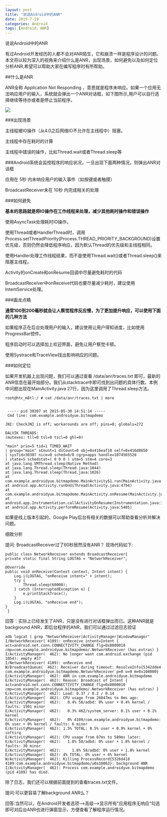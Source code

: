 ```yaml
---
layout: post
title: "说说Android中的ANR"
date: 2015-7-19
categories: Android
tags: [Android，ANR]
---
```

说说Android中的ANR

<!-- more -->

有过Android开发经历的人都不会对ANR陌生，它和崩溃一样是程序设计的问题。本文将以较为深入的视角来介绍什么是ANR，出现场景，如何避免以及如何定位分析ANR,希望可以帮助大家在编写程序时有所帮助。

##什么是ANR

ANR全称 Application Not Responding ，意思就是程序未响应。如果一个应用无法响应用户的输入，系统就会弹出一个ANR对话框，如下图所示,用户可以自行选择继续等待亦或者是停止当前程序。

![](http://img-storage.qiniudn.com/15-7-19/23345988.jpg)

###出现场景

主线程被IO操作（从4.0之后网络IO不允许在主线程中）阻塞。

主线程中存在耗时的计算

主线程中错误的操作，比如Thread.wait或者Thread.sleep等

###Android系统会监控程序的响应状况，一旦出现下面两种情况，则弹出ANR对话框

应用在 5秒 内未响应用户的输入事件（如按键或者触摸）

BroadcastReceiver未在 10秒 内完成相关的处理

###如何避免

**基本的思路就是将IO操作在工作线程来处理，减少其他耗时操作和错误操作**

使用AsyncTask处理耗时IO操作。

使用Thread或者HandlerThread时，调用Process.setThreadPriority(Process.THREAD_PRIORITY_BACKGROUND)设置优先级，否则仍然会降低程序响应，因为默认Thread的优先级和主线程相同。

使用Handler处理工作线程结果，而不是使用Thread.wait()或者Thread.sleep()来阻塞主线程。

Activity的onCreate和onResume回调中尽量避免耗时的代码

BroadcastReceiver中onReceive代码也要尽量减少耗时，建议使用IntentService处理。

###画龙点睛

**通常100到200毫秒就会让人察觉程序反应慢，为了更加提升响应，可以使用下面的几种方法**

如果程序正在后台处理用户的输入，建议使用让用户得知进度，比如使用ProgressBar控件。

程序启动时可以选择加上欢迎界面，避免让用户察觉卡顿。

使用Systrace和TraceView找出影响响应的问题。

###如何定位

如果开发机器上出现问题，我们可以通过查看 /data/anr/traces.txt 即可，最新的ANR信息在最开始部分。我们从stacktrace中即可找到出问题的具体行数。本例中问题出现在MainActivity.java 27行，因为这里调用了Thread.sleep方法。

    root@htc_m8tl:/ # cat /data/anr/traces.txt | more


     ----- pid 30307 at 2015-05-30 14:51:14 -----
     Cmd line: com.example.androidyue.bitmapdemo

    JNI: CheckJNI is off; workarounds are off; pins=0; globals=272

    DALVIK THREADS:
    (mutexes: tll=0 tsl=0 tscl=0 ghl=0)

    "main" prio=5 tid=1 TIMED_WAIT
    | group="main" sCount=1 dsCount=0 obj=0x416eaf18 self=0x416d8650
    | sysTid=30307 nice=0 sched=0/0 cgrp=apps handle=1074565528
    | state=S schedstat=( 0 0 0 ) utm=5 stm=4 core=3
    at java.lang.VMThread.sleep(Native Method)
    at java.lang.Thread.sleep(Thread.java:1044)
    at java.lang.Thread.sleep(Thread.java:1026)
    at com.example.androidyue.bitmapdemo.MainActivity$1.run(MainActivity.java:27)
    at android.app.Activity.runOnUiThread(Activity.java:4794)
    at com.example.androidyue.bitmapdemo.MainActivity.onResume(MainActivity.java:33)
    at android.app.Instrumentation.callActivityOnResume(Instrumentation.java:1282)
    at android.app.Activity.performResume(Activity.java:5405)

如果是线上版本引起的，Google Play后台有相关的数据可以帮助查看分析并解决问题。

细致分析

提问: BroadcastReceiver过了60秒居然没有ANR？ 现场代码如下:

    public class NetworkReceiver extends BroadcastReceiver{
    private static final String LOGTAG = "NetworkReceiver";

    @Override
    public void onReceive(Context context, Intent intent) {
        Log.i(LOGTAG, "onReceive intent=" + intent);
        try {
            Thread.sleep(60000);
        } catch (InterruptedException e) {
            e.printStackTrace();
        }
        Log.i(LOGTAG, "onReceive end");
    }
     }

回答：实际上已经发生了ANR，只是没有进行对话框弹出而已。这种ANR就是background ANR，即后台程序的ANR，我们可以通过过滤日志验证

    adb logcat | grep "NetworkReceiver|ActivityManager|WindowManager"
    I/NetworkReceiver( 4109): onReceive intent=Intent { act=android.net.conn.CONNECTIVITY_CHANGE flg=0x8000010 cmp=com.example.androidyue.bitmapdemo/.NetworkReceiver (has extras) }
    I/ActivityManager(  462): No longer want com.android.exchange (pid 1054): empty #17
    I/NetworkReceiver( 4109): onReceive end
    W/BroadcastQueue(  462): Receiver during timeout: ResolveInfo{5342dde4 com.example.androidyue.bitmapdemo.NetworkReceiver p=0 o=0 m=0x108000}
    E/ActivityManager(  462): ANR in com.example.androidyue.bitmapdemo
    E/ActivityManager(  462): Reason: Broadcast of Intent { act=android.net.conn.CONNECTIVITY_CHANGE flg=0x8000010 cmp=com.example.androidyue.bitmapdemo/.NetworkReceiver (has extras) }
    E/ActivityManager(  462): Load: 0.37 / 0.2 / 0.14
    E/ActivityManager(  462): CPU usage from 26047ms to 0ms ago:
    E/ActivityManager(  462):   0.4% 58/adbd: 0% user + 0.4% kernel / faults: 1501 minor
    E/ActivityManager(  462):   0.3% 462/system_server: 0.1% user + 0.1% kernel
    E/ActivityManager(  462):   0% 4109/com.example.androidyue.bitmapdemo: 0% user + 0% kernel / faults: 6 minor
    E/ActivityManager(  462): 1.5% TOTAL: 0.5% user + 0.9% kernel + 0% softirq
    E/ActivityManager(  462): CPU usage from 87ms to 589ms later:
    E/ActivityManager(  462):   1.8% 58/adbd: 0% user + 1.8% kernel / faults: 30 minor
    E/ActivityManager(  462):     1.8% 58/adbd: 0% user + 1.8% kernel
    E/ActivityManager(  462): 4% TOTAL: 0% user + 4% kernel
    W/ActivityManager(  462): Killing ProcessRecord{5326d418 4109:com.example.androidyue.bitmapdemo/u0a10063}: background ANR
    I/ActivityManager(  462): Process com.example.androidyue.bitmapdemo (pid 4109) has died.

除了日志，我们还可以根据前面提到的查看traces.txt文件。

提问:可以更容易了解background ANR么？

回答:当然可以，在Android开发者选项—>高级—>显示所有”应用程序无响应“勾选即可对后台ANR也进行弹窗显示，方便查看了解程序运行情况。